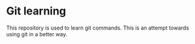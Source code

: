 # Git learning
This repository is used to learn git commands. This is an attempt towards using git in a better way.